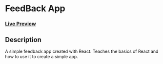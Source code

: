 # FeedBack App
<h3><a href="https://hristo2612.github.io/feedback-app">Live Preview</a></h3>

## Description
A simple feedback app created with React. Teaches the basics of React and how to use it to create a simple app.
